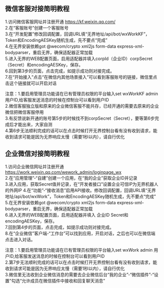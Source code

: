 ## 微信客服对接简明教程

1.访问微信客服网址并注册开通 https://kf.weixin.qq.com/  
2.在“客服账号”创建一个客服账号  
3.在“开发配置”修改回调配置，回调URL填“无界地址/api/bot/wxWorkKF”，Token和EncodingAESKey随机生成，先不要点“完成”  
4.在无界安装依赖got @wecom/crypto xml2js form-data express-xml-bodyparser，重启无界，确保适配器正常加载  
5.进入无界的WEB配置页面，启用适配器并填入corpId（企业ID）corpSecret（Secret）和encodingAESKey，保存。  
6.回到第3步的页面，点击完成，如提示成功则对接完成。  
7.在“开始接入”点击“在微信内其他场景接入”可以看到客服账号的链接，微信里点击这个链接就可以开启对话
  
注意：1.要启用管理员功能请在已有管理员权限的平台输入set wxWorkKF admin 用户ID,给客服发送消息的时候在控制台可以看到用户ID    
     2.微信客服独立版和原来的企业微信客服不能共存，已经开通的需要去原来的企业微信把微信客服停用  
     3.有反馈说新开通的账号第5步的时候找不到corpSecret（Secret），要等第6步完成后才能出来，大家自测  
     4.第6步无法顺利完成的话可以在点击时候打开无界控制台看有没有收到请求，能收到请求可能是因为无界响应太慢（需要1秒以内），请自行优化  

## 企业微信对接简明教程

1.访问企业微信网址并注册开通 https://work.weixin.qq.com/wework_admin/loginpage_wx  
2.在“应用管理”-“自建”创建一个应用，在“我的企业”获取企业ID并记录  
3.进入应用，获取Secret值并记录，在“开发者接口”设置企业可信IP为无界机器人的外网IP
4.在“功能”-“接收消息”启用API接收。修改回调配置，回调URL填“无界地址/api/bot/wxWork”，Token和EncodingAESKey随机生成，先不要点“完成”  
5.在无界安装依赖got @wecom/crypto xml2js form-data express-xml-bodyparser，重启无界，确保适配器正常加载  
6.进入无界的WEB配置页面，启用适配器并填入 企业ID Secret和encodingAESKey，保存。  
7.回到第4步的页面，点击完成，如提示成功则对接完成。  
8.在“企业微信”客户端-“工作台”可以找到应用，开启对话，之后也可以在微信端点击进入对话。
  
注意：1.要启用管理员功能请在已有管理员权限的平台输入set wxWork admin 用户ID,给客服发送消息的时候在控制台可以看到用户ID    
     2.第7步无法顺利完成的话可以在点击时候打开无界控制台看有没有收到请求，能收到请求可能是因为无界响应太慢（需要1秒以内），请自行优化  
     3.微信里无法收到企业微信消息的需要去企业微信后台“我的企业”-“微信插件”-“设置”勾选“允许成员在微信插件中接收和回复聊天消息”  